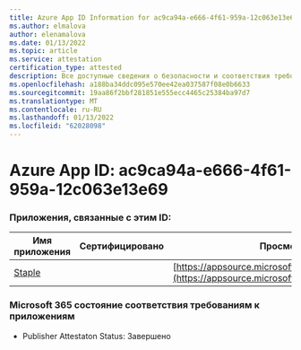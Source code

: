 ```yaml
---
title: Azure App ID Information for ac9ca94a-e666-4f61-959a-12c063e13e69
ms.author: elmalova
author: elenamalova
ms.date: 01/13/2022
ms.topic: article
ms.service: attestation
certification_type: attested
description: Все доступные сведения о безопасности и соответствия требованиям для ac9ca94a-e666-4f61-959a-12c063e13e69.
ms.openlocfilehash: a188ba34ddc095e570ee42ea037587f08e0b6633
ms.sourcegitcommit: 19aa86f2bbf281851e555ecc4465c25384ba97d7
ms.translationtype: MT
ms.contentlocale: ru-RU
ms.lasthandoff: 01/13/2022
ms.locfileid: "62028098"
---
```

# <a name="azure-app-id-ac9ca94a-e666-4f61-959a-12c063e13e69"></a>Azure App ID: ac9ca94a-e666-4f61-959a-12c063e13e69


### <a name="apps-associated-with-this-id"></a>Приложения, связанные с этим ID:
| **Имя приложения** | **Сертифицировано** | **Просмотр в AppSource** |
|--------------|---------------|-----------------------|
| [Staple](https://docs.microsoft.com/microsoft-365-app-certification/forward/WA200003281) |  | [https://appsource.microsoft.com/product/office/WA200003281](https://appsource.microsoft.com/product/office/WA200003281) |

### <a name="microsoft-365-app-compliance-status"></a>Microsoft 365 состояние соответствия требованиям к приложениям
- Publisher Attestaton Status: Завершено
